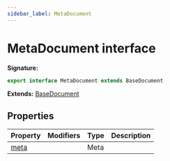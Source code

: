 ```yaml
---
sidebar_label: MetaDocument
---
```

# MetaDocument interface

**Signature:**

```typescript
export interface MetaDocument extends BaseDocument 
```
**Extends:** [BaseDocument](./ts-japi.basedocument.md)

## Properties

|  Property | Modifiers | Type | Description |
|  --- | --- | --- | --- |
|  [meta](./ts-japi.metadocument.meta.md) |  | Meta |  |

